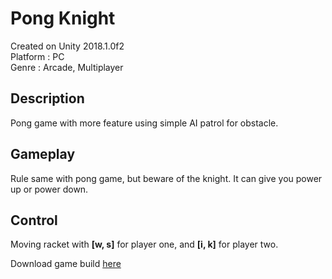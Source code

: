 # Pong Knight
Created on Unity 2018.1.0f2 <br>
Platform : PC <br>
Genre : Arcade, Multiplayer

## Description
Pong game with more feature using simple AI patrol for obstacle.

## Gameplay
Rule same with pong game, but beware of the knight. It can give you power up or power down.

## Control
Moving racket with <b>[w, s]</b> for player one, and <b>[i, k]</b> for player two.



Download game build [here](https://drive.google.com/open?id=1pyYYTg9teyH23TqNpi7IZI523AhJChPv)

